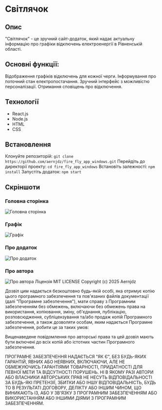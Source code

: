# Світлячок
## Опис
"Світлячок" - це зручний сайт-додаток, який надає актуальну інформацію про графіки відключень електроенергії в Рівненській області.

## Основні функції:

Відображення графіків відключень для кожної черги.
Інформування про поточний стан електропостачання.
Зручний інтерфейс з можливістю персоналізації.
Отримання сповіщень про відключення.
## Технології
- React.js
- Node.js
- HTML
- CSS
## Встановлення
Клонуйте репозиторій: `git clone https://github.com/aernjdz/fire_fly_app_windows.git`
Перейдіть до директорії проекту: `cd fire_fly_app_windows`
Встановіть залежності: `npm install`
Запустіть додаток: `npm start`

## Скріншоти
### Головна сторінка
![Головна сторінка](https://res.cloudinary.com/ddocl1wnp/image/upload/v1737393560/def60254-c40b-4873-b711-52ab6dbe3c8c.png)
### Графік
![Графік](https://res.cloudinary.com/ddocl1wnp/image/upload/v1737393595/f5c23eda-258d-4d86-ab86-ee79399a9b7b.png)
### Про додаток
![Про додаток](https://res.cloudinary.com/ddocl1wnp/image/upload/v1737393616/841bb69d-2aea-4e27-a648-1261344be333.png)
### Про автора
![Про автора](https://res.cloudinary.com/ddocl1wnp/image/upload/v1737393634/2c66b76b-4ca1-422f-9432-ecd6da6839d2.png)
Ліцензія
MIT LICENSE
Copyright (c) 2025 Aernjdz

Дозвіл цим надається безкоштовно будь-якій особі, яка отримує копію
цього програмного забезпечення та пов'язаних файлів документації (далі "Програмне забезпечення"), 
мати справу з Програмним забезпеченням без обмежень, включаючи без обмежень 
права на використання, копіювання, зміну, об'єднання, публікацію, розповсюдження, субліцензування та/або 
продаж копій Програмного забезпечення, а також дозволяти особам, яким надається 
Програмне забезпечення, робити це за таких умов:

Вищенаведене повідомлення про авторські права та цей дозвіл мають бути включені до всіх 
копій або істотних частин Програмного забезпечення.

ПРОГРАМНЕ ЗАБЕЗПЕЧЕННЯ НАДАЄТЬСЯ "ЯК Є", БЕЗ БУДЬ-ЯКИХ ГАРАНТІЙ, ЯВНИХ АБО 
НЕЯВНИХ, ВКЛЮЧАЮЧИ, АЛЕ НЕ ОБМЕЖУЮЧИСЬ ГАРАНТІЯМИ ТОВАРНОСТІ, 
ПРИДАТНОСТІ ДЛЯ ПЕВНОЇ МЕТИ ТА ВІДСУТНОСТІ ПОРУШЕНЬ. 
НІ В ЯКОМУ РАЗІ АВТОРИ АБО ВЛАСНИКИ АВТОРСЬКИХ ПРАВ НЕ НЕСУТЬ ВІДПОВІДАЛЬНОСТІ ЗА БУДЬ-ЯКІ 
ПРЕТЕНЗІЇ, ЗБИТКИ АБО ІНШУ ВІДПОВІДАЛЬНІСТЬ, БУДЬ ТО В РЕЗУЛЬТАТІ ДОГОВОРУ, 
ДЕЛІКТУ АБО ІНШИМ ЧИНОМ, ЩО ВИНИКАЮТЬ ІЗ, АБО У ЗВ'ЯЗКУ З ПРОГРАМНИМ ЗАБЕЗПЕЧЕННЯМ АБО 
ВИКОРИСТАННЯМ АБО ІНШИМИ ДІЯМИ З ПРОГРАМНИМ ЗАБЕЗПЕЧЕННЯМ.
